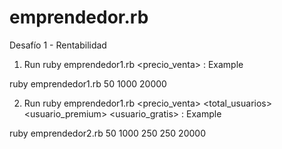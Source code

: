 # emprendedor.rb
 Desafío 1 - Rentabilidad

1. Run ruby emprendedor1.rb <precio_venta> <usuarios> <gastos>:
Example

ruby emprendedor1.rb 50 1000 20000

2. Run ruby emprendedor1.rb <precio_venta> <total_usuarios> <usuario_premium> <usuario_gratis> <gastos>:
Example

ruby emprendedor2.rb 50 1000 250 250 20000

